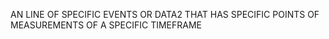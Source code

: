AN LINE OF SPECIFIC EVENTS OR DATA2 THAT HAS SPECIFIC POINTS OF MEASUREMENTS OF A SPECIFIC TIMEFRAME
